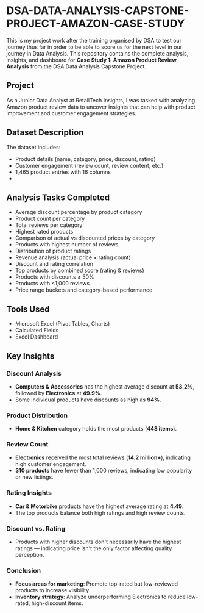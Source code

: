 # DSA-DATA-ANALYSIS-CAPSTONE-PROJECT-AMAZON-CASE-STUDY
This is my project work after the training organised by DSA to test our journey thus far in order to be able to score us for the next level in our journey in Data Analysis.
This repository contains the complete analysis, insights, and dashboard for **Case Study 1: Amazon Product Review Analysis** from the DSA Data Analysis Capstone Project.

## Project

As a Junior Data Analyst at RetailTech Insights, I was tasked with analyzing Amazon product review data to uncover insights that can help with product improvement and customer engagement strategies.

## Dataset Description

The dataset includes:
- Product details (name, category, price, discount, rating)
- Customer engagement (review count, review content, etc.)
- 1,465 product entries with 16 columns
- 
## Analysis Tasks Completed

- Average discount percentage by product category
- Product count per category
- Total reviews per category
- Highest rated products
- Comparison of actual vs discounted prices by category
- Products with highest number of reviews
- Distribution of product ratings
- Revenue analysis (actual price × rating count)
- Discount and rating correlation
- Top products by combined score (rating & reviews)
- Products with discounts ≥ 50%
- Products with <1,000 reviews
- Price range buckets and category-based performance

## Tools Used

- Microsoft Excel (Pivot Tables, Charts)
- Calculated Fields
- Excel Dashboard

## Key Insights

### Discount Analysis
- **Computers & Accessories** has the highest average discount at **53.2%**, followed by **Electronics** at **49.9%**.
- Some individual products have discounts as high as **94%**.

### Product Distribution
- **Home & Kitchen** category holds the most products (**448 items**).

### Review Count
- **Electronics** received the most total reviews (**14.2 million+**), indicating high customer engagement.
- **310 products** have fewer than 1,000 reviews, indicating low popularity or new listings.

### Rating Insights
- **Car & Motorbike** products have the highest average rating at **4.49**.
- The top products balance both high ratings and high review counts.

### Discount vs. Rating
- Products with higher discounts don't necessarily have the highest ratings — indicating price isn't the only factor affecting quality perception.

### Conclusion
- **Focus areas for marketing**: Promote top-rated but low-reviewed products to increase visibility.
- **Inventory strategy**: Analyze underperforming Electronics to reduce low-rated, high-discount items.
